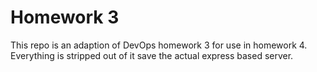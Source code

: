Homework 3
=========================

This repo is an adaption of DevOps homework 3 for use in homework 4.  Everything is stripped out of it save the actual express based server.
